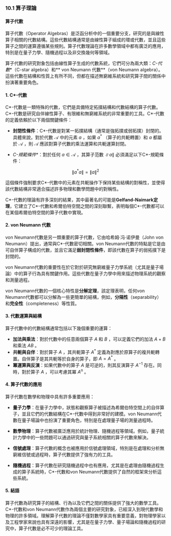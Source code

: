 ### 10.1 算子理論  
#### 算子代數

算子代數（Operator Algebras）是泛函分析中的一個重要分支，研究的是與線性算子相關的代數結構。這些代數結構通常是由線性算子組成的環或代數，並且這些算子之間的運算遵循某些規則。算子代數理論在許多數學領域中都有廣泛的應用，特別是在量子力學、隨機過程以及非交換幾何等領域。

算子代數的研究對象包括由線性算子生成的代數系統，它們可分為兩大類：**C*-代數**（C-star algebra）和** von Neumann 代數**（von Neumann algebra）。這些代數在結構和性質上有所不同，但都在描述無窮維系統和研究算子間的關係中扮演著重要角色。

#### 1. C*-代數

C*-代數是一類特殊的代數，它們是具備特定拓撲結構和代數結構的算子代數。C*-代數是研究自伴線性算子、有限維和無窮維系統的非常重要的工具。C*-代數的定義依賴於以下兩個關鍵條件：

- **封閉性條件**：C*-代數是對某一拓撲結構（通常是強拓撲或弱拓撲）封閉的。具體來說，對於代數  $`\mathcal{A}`$  中的元素  $`a`$ ，如果  $`a^*`$ （算子的共軛轉置）和  $`a`$  都屬於  $`\mathcal{A}`$ ，則  $`\mathcal{A}`$  應該對算子代數的乘法運算和共軛運算封閉。

- **C*-規範條件**：對於任何  $`a \in \mathcal{A}`$ ，其算子范數  $`\|a\|`$  必須滿足以下C*-規範條件：


```math
\|a^* a\| = \|a\|^2
```


這個條件強制要求C*-代數中的元素在共軛操作下保持某些結構的對稱性，並使得該代數結構非常適合描述許多物理和數學問題中的對稱性。

C*-代數的理論有許多深刻的結果，其中最著名的可能是**Gelfand-Naimark定理**，它建立了C*-代數和希爾伯特空間之間的深刻聯繫，表明每個C*-代數都可以在某個希爾伯特空間的算子代數中實現。

#### 2. von Neumann 代數

von Neumann代數是另一類重要的算子代數，它由哈希姆·冯·诺伊曼（John von Neumann）提出，通常與C*-代數密切相關。von Neumann代數的特點是它是由可自伴算子構成的代數，並且它滿足**弱封閉性條件**，即該代數在算子的弱拓撲下是封閉的。

von Neumann代數的重要性在於它對於研究無窮維量子力學系統（尤其是量子場論）中的算子行為具有關鍵作用。這些代數在量子力學中用來描述物理系統的觀察和測量過程。

von Neumann代數的一個核心特性是**分解定理**，該定理表明，任何von Neumann代數都可以分解為一些更簡單的結構，例如，**分隔性**（separability）和**完全性**（completeness）等性質。

#### 3. 代數運算與結構

算子代數中的代數結構通常包括以下幾個重要的運算：

- **加法與乘法**：對於代數中的任意兩個算子  $`A`$  和  $`B`$ ，可以定義它們的加法  $`A + B`$  和乘法  $`AB`$ 。
- **共軛與自伴**：對於算子  $`A`$ ，其共軛算子  $`A^*`$  定義為對應於原算子的複共軛轉置。自伴算子是其共軛等於自身的算子，即  $`A = A^*`$ 。
- **冪運算與反演**：如果代數中的算子  $`A`$  是可逆的，則其反演算子  $`A^{-1}`$  存在。同時，對於算子  $`A`$ ，可以考慮其冪  $`A^n`$ 。
  
#### 4. 算子代數的應用

算子代數在數學和物理中具有許多重要應用：

- **量子力學**：在量子力學中，狀態和觀察算子被描述為希爾伯特空間上的自伴算子，並且它們的代數結構在C*-代數中得到非常好的建模。von Neumann代數在量子場論中也扮演了重要角色，特別是在處理量子場的測量過程時。
  
- **數學物理**：算子代數被廣泛應用於統計物理、隨機過程等領域。例如，量子統計力學中的一些問題可以通過研究與量子系統相關的算子代數來解決。

- **信號處理**：算子代數的概念也被應用於信號處理領域，特別是在處理和分析無窮維信號或過程時，算子代數提供了強有力的工具。

- **隨機過程**：算子代數在研究隨機過程中也有應用，尤其是在處理由隨機過程生成的算子系統時，C*-代數和von Neumann代數提供了自然的框架來分析這些系統。

#### 5. 結語

算子代數為研究算子的結構、行為以及它們之間的關係提供了強大的數學工具。C*-代數和von Neumann代數作為兩個主要的研究對象，已經深入到現代數學和物理的許多領域。理解算子代數的理論不僅對數學家具有重要意義，對物理學家以及工程學家來說也具有深遠的影響，尤其是在量子力學、量子場論和隨機過程的研究中，算子代數是必不可少的理論工具。